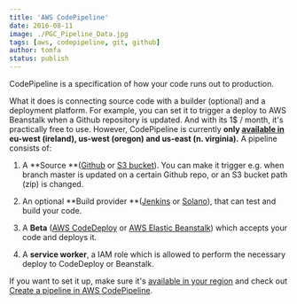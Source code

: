 ```yaml
---
title: 'AWS CodePipeline'
date: 2016-08-11
image: ./PGC_Pipeline_Data.jpg
tags: [aws, codepipeline, git, github]
author: tomfa
status: publish
---
```


CodePipeline is a specification of how your code runs out to production.

What it does is connecting source code with a builder (optional) and a deployment platform. For example, you can set it to trigger a deploy to AWS Beanstalk when a Github repository is updated. And with its 1$ / month, it's practically free to use. However, CodePipeline is currently **only [available in](https://aws.amazon.com/about-aws/global-infrastructure/regional-product-services/) eu-west (ireland), us-west (oregon) and us-east (n. virginia).** A pipeline consists of:

1.  A **Source **([Github](https://github.com/) or [S3 bucket](https://aws.amazon.com/s3/)). You can make it trigger e.g. when branch master is updated on a certain Github repo, or an S3 bucket path (zip) is changed.

2.  An optional **Build provider **([Jenkins](https://jenkins.io/) or [Solano](https://www.solanolabs.com/)), that can test and build your code.

3.  A **Beta** ([AWS CodeDeploy](https://aws.amazon.com/codedeploy/) or [AWS Elastic Beanstalk](https://aws.amazon.com/elasticbeanstalk/)) which accepts your code and deploys it.

4.  A **service worker**, a IAM role which is allowed to perform the necessary deploy to CodeDeploy or Beanstalk.

If you want to set it up, make sure it's [available in your region](https://aws.amazon.com/about-aws/global-infrastructure/regional-product-services/) and check out [Create a pipeline in AWS CodePipeline](http://docs.aws.amazon.com/codepipeline/latest/userguide/how-to-create-pipelines.html?icmpid=docs_acp_console#how-to-create-pipeline-console).
